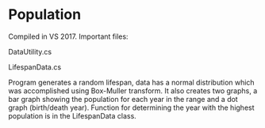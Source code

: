 # Population

Compiled in VS 2017. Important files:

DataUtility.cs

LifespanData.cs

Program generates a random lifespan, data has a normal distribution which was accomplished using Box-Muller transform. It also creates two graphs, a bar graph showing the population for each year in the range and a dot graph (birth/death year). Function for determining the year with the highest population is in the LifespanData class.
